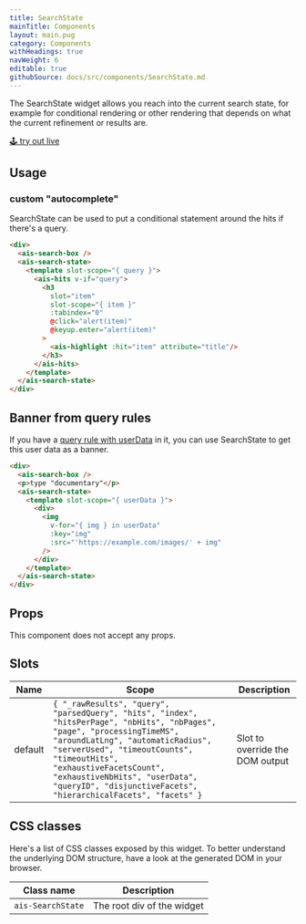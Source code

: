 ```yaml
---
title: SearchState
mainTitle: Components
layout: main.pug
category: Components
withHeadings: true
navWeight: 6
editable: true
githubSource: docs/src/components/SearchState.md
---
```


The SearchState widget allows you reach into the current search state, for example for conditional rendering or other rendering that depends on what the current refinement or results are.

<a class="btn btn-static-theme" href="stories/?selectedKind=SearchState">🕹 try out live</a>

## Usage

### custom "autocomplete"

SearchState can be used to put a conditional statement around the hits if there's a query.

```html
<div>
  <ais-search-box />
  <ais-search-state>
    <template slot-scope="{ query }">
      <ais-hits v-if="query">
        <h3
          slot="item"
          slot-scope="{ item }"
          :tabindex="0"
          @click="alert(item)"
          @keyup.enter="alert(item)"
        >
          <ais-highlight :hit="item" attribute="title"/>
        </h3>
      </ais-hits>
    </template>
  </ais-search-state>
</div>
```

## Banner from query rules

If you have a [query rule with userData](https://www.algolia.com/doc/guides/query-rules/query-rules-usage/#return-user-data) in it, you can use SearchState to get this user data as a banner.

```html
<div>
  <ais-search-box />
  <p>type "documentary"</p>
  <ais-search-state>
    <template slot-scope="{ userData }">
      <div>
        <img
          v-for="{ img } in userData"
          :key="img"
          :src="'https://example.com/images/' + img"
        />
      </div>
    </template>
  </ais-search-state>
</div>
```

## Props

This component does not accept any props.

## Slots

Name | Scope | Description
---|---|---
default | `{ "_rawResults", "query", "parsedQuery", "hits", "index", "hitsPerPage", "nbHits", "nbPages", "page", "processingTimeMS", "aroundLatLng", "automaticRadius", "serverUsed", "timeoutCounts", "timeoutHits", "exhaustiveFacetsCount", "exhaustiveNbHits", "userData", "queryID", "disjunctiveFacets", "hierarchicalFacets", "facets" }` | Slot to override the DOM output

## CSS classes

Here's a list of CSS classes exposed by this widget. To better understand the underlying DOM structure, have a look at the generated DOM in your browser.

Class name | Description
---|---
`ais-SearchState` | The root div of the widget
